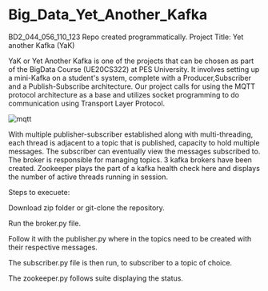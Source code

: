 # Big_Data_Yet_Another_Kafka

BD2_044_056_110_123
Repo created programmatically. Project Title: Yet another Kafka (YaK)

YaK or Yet Another Kafka is one of the projects that can be chosen as part of the BigData Course (UE20CS322) at PES University.
It involves setting up a mini-Kafka on a student's system, complete with a Producer,Subscriber and a Publish-Subscribe architecture.
Our project calls for using the MQTT protocol architecture as a base and utilizes socket programming to do communication using Transport Layer Protocol.

![mqtt](https://user-images.githubusercontent.com/79096803/212528603-1a668b81-9b92-44c7-9e50-d9c6471def6b.png)



With multiple publisher-subscriber established along with multi-threading, each thread is adjacent to a topic that is published, capacity to hold multiple messages. 
The subscriber can eventually view the messages subscribed to. The broker is responsible for managing topics.
3 kafka brokers have been created. Zookeeper plays the part of a kafka health check here and displays the number of active threads running in session.

Steps to execuete:

Download zip folder or git-clone the repository.

Run the broker.py file.

Follow it with the publisher.py where in the topics need to be created with their respective messages.

The subscriber.py file is then run, to subscriber to a topic of choice.

The zookeeper.py follows suite displaying the status.

